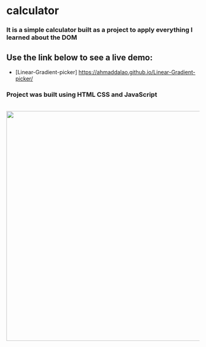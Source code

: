 # calculator


### It is a simple calculator built as a project to apply everything I learned about the DOM


## Use the link below to see a live demo:

- [Linear-Gradient-picker] https://ahmaddalao.github.io/Linear-Gradient-picker/


### Project was built using HTML CSS and JavaScript


<br>
    <img src="https://raw.githubusercontent.com/AhmadDalao/calculator/master/images/calc.png" height="600" width="800"/>
<br>


